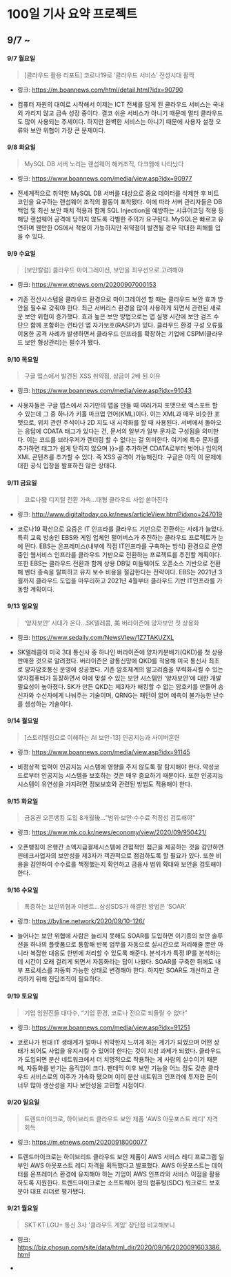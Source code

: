 100일 기사 요약 프로젝트
=================
9/7 ~
-----------------

#### 9/7 월요일
> [클라우드 활용 리포트] 코로나19로 ‘클라우드 서비스’ 전성시대 활짝
* 링크: <https://m.boannews.com/html/detail.html?idx=90790>   
- 컴퓨터 자원의 대여로 시작해서 이제는 ICT 전체를 담게 된 클라우드 서비스는 국내외 가리지 않고 급속 성장 중이다. 결코 쉬운 서비스가 아니기 때문에 멀티 클라우드도 많이 사용되는 추세이다.
하지만 완벽한 서비스는 아니기 때문에 사용자 설정 오류와 보안 위협이 가장 큰 문제이다.

#### 9/8 화요일
> MySQL DB 서버 노리는 랜섬웨어 해커조직, 다크웹에 나타났다
* 링크: <https://www.boannews.com/media/view.asp?idx=90977>   
- 전세계적으로 취약한 MySQL DB 서버를 대상으로 중요 데이터를 삭제한 후 비트코인을 요구하는 랜섬웨어 조직의 활동이 포착됐다. 이에 따라 서버 관리자들은 DB 백업 및 최신 보안 패치 적용과 함께 SQL Injection을 예방하는 시큐어코딩 적용 등 해당 랜섬웨어 공격에 당하지 않도록 각별한 주의가 요구된다. MySQL은 빠르고 유연하며 웬만한 OS에서 적용이 가능하지만 취약점이 발견될 경우 막대한 피해를 입을 수 있다.

#### 9/9 수요일
> [보안칼럼] 클라우드 마이그레이션, 보안을 최우선으로 고려해야
* 링크: <https://www.etnews.com/20200907000153>   
- 기존 전산시스템을 클라우드 환경으로 마이그레이션 할 때는 클라우드 보안 효과 방안을 필수로 갖춰야 한다. 최근 서버리스 환경을 많이 사용하게 되면서 관련된 새로운 보안 위협이 증가했다. 효과 높은 보안 방법으로는 앱 실행 시간에 보안 검즈 수단으 함께 포함하는 런타인 앱 자가보호(RASP)가 있다. 클라우드 환경 구성 오류를 이용한 공격 사례가 발생하면서 클라우드 인프라를 확장하는 기업에 CSPM(클라우드 보안 형상관리)는 필수가 됐다.

#### 9/10 목요일
> 구글 맵스에서 발견된 XSS 취약점, 상금이 2배 된 이유
* 링크: <https://www.boannews.com/media/view.asp?idx=91043>   
- 사용자들은 구글 맵스에서 자기만의 맵을 만들 때 여러가지 포맷으로 엑스포트 할 수 있는데 그 중 하나가 키홀 마크업 언어(KML)이다. 이는 XML과 매우 비슷한 포맷으로, 위치 관련 주석이나 2D 지도 내 시각화를 할 때 사용된다. 서버에서 돌아오는 응답에 CDATA 태그가 있다는 건, 문서의 일부가 일부 문자로 구성됨을 의미한다. 이는 코드를 브라우저가 렌더링 할 수 없다는 걸 의미한다. 여기에 특수 문자를 추가하면 태그가 쉽게 닫히지 않으며 }}>를 추가하면 CDATA로부터 벗어나 임의의 XML 콘텐츠를 추가할 수 있다. 즉 XSS 공격이 가능해진다. 구글은 아직 이 문제에 대한 공식 입장을 발표하진 않은 상태다.

#### 9/11 금요일
> 코로나發 디지털 전환 가속...대형 클라우드 사업 쏟아진다
* 링크: <http://www.digitaltoday.co.kr/news/articleView.html?idxno=247019>   
- 코로나19 확산으로 요즘은 IT 인프라를 클라우드 기반으로 전환하는 사례가 늘었다. 특히 교육 방송인 EBS와 게임 업체인 펄어버스가 추진하는 클라우드 프로젝트가 눈에 띈다. EBS는 온프레미스(내부에 직접 IT인프라를 구축하는 방식) 환경으로 운영중인 웹서비스 인프라를 클라우드 기반으로 전환하는 프로젝트를 추진할 계획이다. 또한 EBS는 클라우드 전환과 함께 상용 DB및 미들웨어도 오픈소스 기반으로 전환해 벤더 종속을 탈피하고 유지 보수 비용을 절감한다는 전략이다. EBS는 2021년 3월까지 클라우드 도입을 마무리하고 2021년 4월부터 클라우드 기반 IT인프라를 가동할 계획이다.

#### 9/13 일요일
> ‘양자보안’ 시대가 온다…SK텔레콤, 美 버라이즌에 양자보안 첫 상용화
* 링크: <https://www.sedaily.com/NewsVIew/1Z7TAKUZXL>   
- SK텔레콤이 미국 3대 통신사 중 하나인 버라이즌에 양자키분배기(QKD)를 첫 상용 판매한 것으로 알려졌다. 버라이즌은 광통신망에 QKD를 적용해 미국 통신사 최초로 양자암호통신 운영에 성공했다. 기존 암호체계의 알고리즘을 무력화시킬 수 있는 양자컴퓨터가 등장하면서 이에 맞설 수 있는 보안 시스템인 '양자보안'에 대한 개발 필요성이 높아졌다. SK가 만든 QKD는 제3자가 해킹할 수 없는 암호키를 만들어 송신자와 수신자에게 나눠주는 기술이며, QRNG는 패턴이 없어 예측이 불가능한 난수를 생성하는 기술이다.

#### 9/14 월요일
> [스토리텔링으로 이해하는 AI 보안-13] 인공지능과 사이버훈련
* 링크: <https://www.boannews.com/media/view.asp?idx=91145>   
- 비정상적 입력이 인공지능 시스템에 영향을 주지 않도록 잘 탐지해야 한다. 악성코드로부터 인공지능 시스템을 보호하는 것은 매우 중요하기 때문이다. 또한 인공지능 시스템이 유연성을 가지려면 정보보호와 관련된 방법도 적용해야 한다. 

#### 9/15 화요일
> 금융권 오픈뱅킹 도입 8개월後…"범위·보안·수수료 적정성 검토해야"
* 링크: <https://www.mk.co.kr/news/economy/view/2020/09/950421/>   
- 오픈뱅킹이 은행간 소액지급결제시스템에 간접적인 접근을 제공하는 것을 감안하면 핀테크사업자의 보안성을 제3자가 객관적으로 점검하도록 할 필요가 있다. 또한 비용을 감안하여 수수료를 책정했는지 확인하고 금융사 범위 확대와 보안을 검토해야 한다.

#### 9/16 수요일
> 폭증하는 보안위협과 이벤트…삼성SDS가 해결한 방법은 ‘SOAR’
* 링크: <https://byline.network/2020/09/10-126/>   
- 늘어나는 보안 위협에 사람은 늘리지 못해도 SOAR를 도입하면 이기종의 보안 솔루션을 하나의 플랫폼으로 통합해 반복 업무를 자동으로 실시간으로 처리해줄 뿐만 아니라 복잡한 대응도 한번에 처리할 수 있도록 해준다. 분석가가 특정 IP를 분석하는데 시간이 오래 걸리게 되면서 자동화라는 답이 나왔다. SOAR를 구축한 뒤에도 내부 프로세스를 자동화 가능한 상태로 변경해야 한다. 하지만 SOAR도 개선하고 관리하기 위해 전담조직이 필요하다.

#### 9/19 토요일
> 기업 임원진들 대다수, “기업 환경, 코로나 전으로 되돌릴 수 없다”
* 링크: <https://www.boannews.com/media/view.asp?idx=91251>   
- 코로나가 현대 IT 생태계가 얼마나 취약한지 느끼게 하는 계기가 되었으며 어떤 상태가 되어도 사업을 유지시킬 수 있어야 한다는 것이 지상 과제가 되었다. 클라우드가 도입되면 분산 네트워크에서 더 치명적으로 작용하는 게 사람의 실수이기 때문에, 자동화를 반기는 움직임이 크다. 팬데믹 이후 보안 기능을 어느 정도 갖춘 클라우드 서비스로의 이주가 가속화 됐으며 이미 분산 네트워크 인프라에 투자한 돈이 너무 많아 생산성을 지나 보안성을 고민할 시점이다.

#### 9/20 일요일
> 트렌드마이크로, 하이브리드 클라우드 보안 제품 'AWS 아웃포스트 레디' 자격 회득
* 링크: <https://m.etnews.com/20200918000077>   
- 트렌드마이크로는 하이브리드 클라우드 보안 제품이 AWS 서비스 레디 프로그램 일부인 AWS 아웃포스트 레디 자격을 획득했다고 발표했다. AWS 아웃포스트는 데이터를 온프레미스 환경에 유지해야 하는 기업이 AWS 인프라와 서비스 이점을 활용하도록 지원한다. 트렌드마이크로는 소프트웨어 정의 컴퓨팅(SDC) 워크로드 보호 분야 대표 리더로 평가됐다. 

#### 9/21 월요일
> SKT·KT·LGU+ 통신 3사 '클라우드 게임' 장단점 비교해보니
* 링크: <https://biz.chosun.com/site/data/html_dir/2020/09/16/2020091603386.html>   
- 
